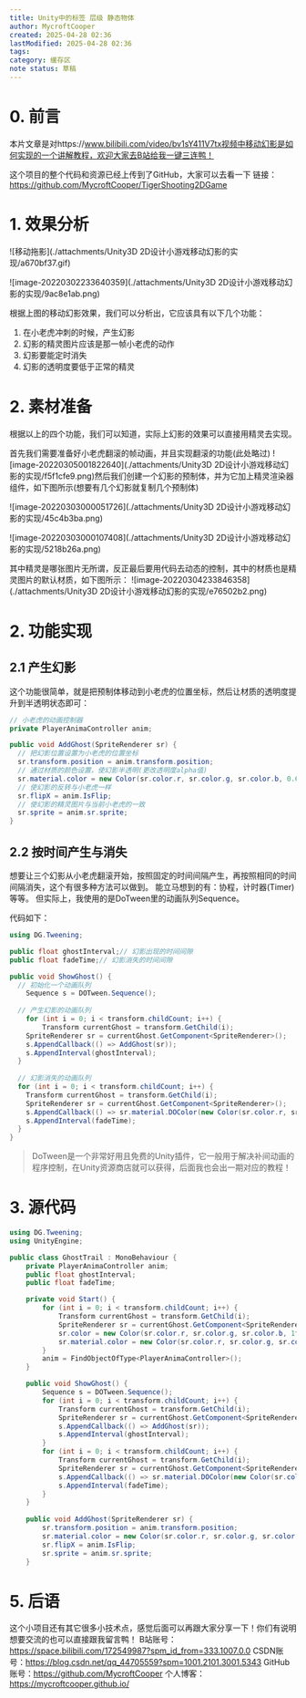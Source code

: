 ```yaml
---
title: Unity中的标签 层级 静态物体
author: MycroftCooper
created: 2025-04-28 02:36
lastModified: 2025-04-28 02:36
tags: 
category: 缓存区
note status: 草稿
---
```



# 0. 前言

本片文章是对https://www.bilibili.com/video/bv1sY411V7tx视频中移动幻影是如何实现的一个讲解教程，欢迎大家去B站给我一键三连鸭！

这个项目的整个代码和资源已经上传到了GitHub，大家可以去看一下
链接：https://github.com/MycroftCooper/TigerShooting2DGame

# 1. 效果分析

![移动拖影](./attachments/Unity3D 2D设计小游戏移动幻影的实现/a670bf37.gif)

![image-20220302233640359](./attachments/Unity3D 2D设计小游戏移动幻影的实现/9ac8e1ab.png)

根据上图的移动幻影效果，我们可以分析出，它应该具有以下几个功能：

1. 在小老虎冲刺的时候，产生幻影
2. 幻影的精灵图片应该是那一帧小老虎的动作
3. 幻影要能定时消失
4. 幻影的透明度要低于正常的精灵

# 2. 素材准备

根据以上的四个功能，我们可以知道，实际上幻影的效果可以直接用精灵去实现。

首先我们需要准备好小老虎翻滚的帧动画，并且实现翻滚的功能(此处略过)
![image-20220305001822640](./attachments/Unity3D 2D设计小游戏移动幻影的实现/f5f1cfe9.png)然后我们创建一个幻影的预制体，并为它加上精灵渲染器组件，如下图所示(想要有几个幻影就复制几个预制体)

![image-20220303000051726](./attachments/Unity3D 2D设计小游戏移动幻影的实现/45c4b3ba.png)

![image-20220303000107408](./attachments/Unity3D 2D设计小游戏移动幻影的实现/5218b26a.png)

其中精灵是哪张图片无所谓，反正最后要用代码去动态的控制，其中的材质也是精灵图片的默认材质，如下图所示：
![image-20220304233846358](./attachments/Unity3D 2D设计小游戏移动幻影的实现/e76502b2.png)

# 2. 功能实现

## 2.1 产生幻影

这个功能很简单，就是把预制体移动到小老虎的位置坐标，然后让材质的透明度提升到半透明状态即可：
```c#
// 小老虎的动画控制器
private PlayerAnimaController anim;    

public void AddGhost(SpriteRenderer sr) {
  // 把幻影位置设置为小老虎的位置坐标
  sr.transform.position = anim.transform.position;
  // 通过材质的颜色设置，使幻影半透明(更改透明度alpha值)
  sr.material.color = new Color(sr.color.r, sr.color.g, sr.color.b, 0.6f);
  // 使幻影的反转与小老虎一样
  sr.flipX = anim.IsFlip;
  // 使幻影的精灵图片与当前小老虎的一致
  sr.sprite = anim.sr.sprite;
}
```

## 2.2 按时间产生与消失

想要让三个幻影从小老虎翻滚开始，按照固定的时间间隔产生，再按照相同的时间间隔消失，这个有很多种方法可以做到。
能立马想到的有：协程，计时器(Timer)等等。
但实际上，我使用的是DoTween里的动画队列Sequence。

代码如下：
```c#
using DG.Tweening;

public float ghostInterval;// 幻影出现的时间间隙
public float fadeTime;// 幻影消失的时间间隙

public void ShowGhost() {
  // 初始化一个动画队列
	Sequence s = DOTween.Sequence();
  
  // 产生幻影的动画队列
	for (int i = 0; i < transform.childCount; i++) {
		Transform currentGhost = transform.GetChild(i);
    SpriteRenderer sr = currentGhost.GetComponent<SpriteRenderer>();
    s.AppendCallback(() => AddGhost(sr));
    s.AppendInterval(ghostInterval);
  }
  
  // 幻影消失的动画队列
  for (int i = 0; i < transform.childCount; i++) {
    Transform currentGhost = transform.GetChild(i);
    SpriteRenderer sr = currentGhost.GetComponent<SpriteRenderer>();
    s.AppendCallback(() => sr.material.DOColor(new Color(sr.color.r, sr.color.g, sr.color.b, 0), fadeTime));
    s.AppendInterval(fadeTime);
  }
}
```

> DoTween是一个非常好用且免费的Unity插件，它一般用于解决补间动画的程序控制，在Unity资源商店就可以获得，后面我也会出一期对应的教程！

# 3. 源代码

```c#
using DG.Tweening;
using UnityEngine;

public class GhostTrail : MonoBehaviour {
    private PlayerAnimaController anim;
    public float ghostInterval;
    public float fadeTime;

    private void Start() {
        for (int i = 0; i < transform.childCount; i++) {
            Transform currentGhost = transform.GetChild(i);
            SpriteRenderer sr = currentGhost.GetComponent<SpriteRenderer>();
            sr.color = new Color(sr.color.r, sr.color.g, sr.color.b, 1f);
            sr.material.color = new Color(sr.color.r, sr.color.g, sr.color.b, 0f);
        }
        anim = FindObjectOfType<PlayerAnimaController>();
    }

    public void ShowGhost() {
        Sequence s = DOTween.Sequence();
        for (int i = 0; i < transform.childCount; i++) {
            Transform currentGhost = transform.GetChild(i);
            SpriteRenderer sr = currentGhost.GetComponent<SpriteRenderer>();
            s.AppendCallback(() => AddGhost(sr));
            s.AppendInterval(ghostInterval);
        }
        for (int i = 0; i < transform.childCount; i++) {
            Transform currentGhost = transform.GetChild(i);
            SpriteRenderer sr = currentGhost.GetComponent<SpriteRenderer>();
            s.AppendCallback(() => sr.material.DOColor(new Color(sr.color.r, sr.color.g, sr.color.b, 0), fadeTime));
            s.AppendInterval(fadeTime);
        }
    }
  
    public void AddGhost(SpriteRenderer sr) {
        sr.transform.position = anim.transform.position;
        sr.material.color = new Color(sr.color.r, sr.color.g, sr.color.b, 0.6f);
        sr.flipX = anim.IsFlip;
        sr.sprite = anim.sr.sprite;
    }
```

# 5. 后语

这个小项目还有其它很多小技术点，感觉后面可以再跟大家分享一下！你们有说明想要交流的也可以直接跟我留言鸭！
B站账号：https://space.bilibili.com/172549987?spm_id_from=333.1007.0.0
CSDN账号：https://blog.csdn.net/qq_44705559?spm=1001.2101.3001.5343
GitHub账号：https://github.com/MycroftCooper
个人博客：https://mycroftcooper.github.io/
